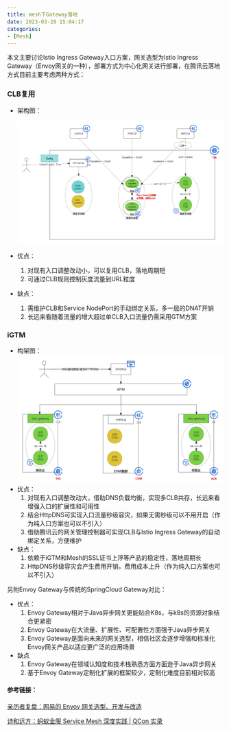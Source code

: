 ```yaml
---
title: mesh下Gateway落地
date: 2023-03-28 15:04:17
categories: 
- [Mesh]
---
```


本文主要讨论Istio Ingress Gateway入口方案，网关选型为Istio Ingress Gateway（Envoy网关的一种），部署方式为中心化网关进行部署，在腾讯云落地方式目前主要考虑两种方式：

### CLB复用

- 架构图：

  ![](mesh下Gateway落地/Mesh入口.jpg)

- 优点：
  1. 对现有入口调整改动小，可以复用CLB，落地周期短
  2. 可通过CLB规则控制灰度流量到URL粒度
- 缺点：
  1. 需维护CLB和Service NodePort的手动绑定关系，多一层的DNAT开销
  2. 长远来看随着流量的增大超过单CLB入口流量仍需采用GTM方案

### iGTM

- 构架图：![](mesh下Gateway落地/Mesh入口架构二.jpg)
- 优点：
  1. 对现有入口调整改动大，借助DNS负载均衡，实现多CLB共存，长远来看增强入口的扩展性和可用性
  2. 结合HttpDNS可实现入口流量秒级容灾，如果无需秒级可以不用开启（作为纯入口方案也可以不引入）
  3. 借助腾讯云的网关管理控制器可实现CLB与Istio Ingress Gateway的自动绑定关系，方便维护
- 缺点：
  1. 依赖于iGTM和Mesh的SSL证书上浮等产品的稳定性，落地周期长
  2. HttpDNS秒级容灾会产生费用开销，费用成本上升（作为纯入口方案也可以不引入）



另附Envoy Gateway与传统的SpringCloud Gateway对比：

- 优点：
  1. Envoy Gateway相对于Java异步网关更能贴合K8s，与k8s的资源对象结合更紧密
  2. Envoy Gateway在大流量、扩展性、可配置性方面强于Java异步网关
  3. Envoy Gateway是面向未来的网关选型，相信社区会逐步增强和标准化Envoy网关产品以适应更广泛的应用场景
- 缺点
  1. Envoy Gateway在领域认知度和技术栈熟悉方面方面逊于Java异步网关
  2. 基于Envoy Gateway定制化扩展的框架较少，定制化难度目前相对较高



#### 参考链接：

[亲历者复盘：网易的 Envoy 网关选型、开发与改造](https://www.infoq.cn/article/hpu9ifgk71elkapthwun)

[诗和远方：蚂蚁金服 Service Mesh 深度实践 | QCon 实录](https://mp.weixin.qq.com/s?__biz=MzUzMzU5Mjc1Nw==&mid=2247485536&idx=1&sn=06cb9a4228526e5f3072daa7d973aeac&chksm=faa0e7bacdd76eaced58399091d321789ca960ae39129b7d713dba6d54d78063ff9340329db1&token=1568950717&lang=zh_CN&scene=21#wechat_redirect)

